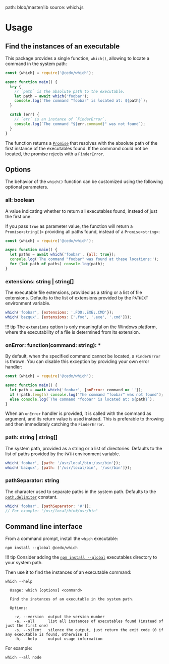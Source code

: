 path: blob/master/lib
source: which.js

# Usage

## Find the instances of an executable
This package provides a single function, `which()`, allowing to locate a command in the system path:

```js
const {which} = require('@cedx/which');

async function main() {
  try {
    // `path` is the absolute path to the executable.
    let path = await which('foobar');
    console.log(`The command "foobar" is located at: ${path}`);
  }

  catch (err) {
    // `err` is an instance of `FinderError`.
    console.log(`The command "${err.command}" was not found`);
  }
}
```

The function returns a [`Promise`](https://developer.mozilla.org/en-US/docs/Web/JavaScript/Reference/Global_Objects/Promise) that resolves with the absolute path of the first instance of the executables found. If the command could not be located, the promise rejects with a `FinderError`.

## Options
The behavior of the `which()` function can be customized using the following optional parameters.

### **all**: boolean
A value indicating whether to return all executables found, instead of just the first one.

If you pass `true` as parameter value, the function will return a `Promise<string[]>` providing all paths found, instead of a `Promise<string>`:

```js
const {which} = require('@cedx/which');

async function main() {
  let paths = await which('foobar', {all: true});
  console.log('The command "foobar" was found at these locations:');
  for (let path of paths) console.log(path);
}
```

### **extensions**: string | string[]
The executable file extensions, provided as a string or a list of file extensions. Defaults to the list of extensions provided by the `PATHEXT` environment variable.

```js
which('foobar', {extensions: '.FOO;.EXE;.CMD'});
which('bazqux', {extensions: ['.foo', '.exe', '.cmd']});
```

!!! tip
    The `extensions` option is only meaningful on the Windows platform, where the executability of a file is determined from its extension.

### **onError**: function(command: string): *
By default, when the specified command cannot be located, a `FinderError` is thrown. You can disable this exception by providing your own error handler:

```js
const {which} = require('@cedx/which');

async function main() {
  let path = await which('foobar', {onError: command => ''});
  if (!path.length) console.log('The command "foobar" was not found');
  else console.log(`The command "foobar" is located at: ${path}`);
}
```

When an `onError` handler is provided, it is called with the command as argument, and its return value is used instead. This is preferable to throwing and then immediately catching the `FinderError`.

### **path**: string | string[]
The system path, provided as a string or a list of directories. Defaults to the list of paths provided by the `PATH` environment variable.

```js
which('foobar', {path: '/usr/local/bin:/usr/bin'});
which('bazqux', {path: ['/usr/local/bin', '/usr/bin']});
```

### **pathSeparator**: string
The character used to separate paths in the system path. Defaults to the [`path.delimiter`](https://nodejs.org/api/path.html#path_path_delimiter) constant.

```js
which('foobar', {pathSeparator: '#'});
// For example: "/usr/local/bin#/usr/bin"
```

## Command line interface
From a command prompt, install the `which` executable:

```shell
npm install --global @cedx/which
```

!!! tip
    Consider adding the [`npm install --global`](https://docs.npmjs.com/files/folders) executables directory to your system path.

Then use it to find the instances of an executable command:

```shell
which --help

  Usage: which [options] <command>

  Find the instances of an executable in the system path.

  Options:

    -v, --version  output the version number
    -a, --all      list all instances of executables found (instead of just the first one)
    -s, --silent   silence the output, just return the exit code (0 if any executable is found, otherwise 1)
    -h, --help     output usage information
```

For example:

```shell
which --all node
```
